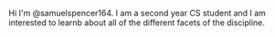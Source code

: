 Hi I'm @samuelspencer164. I am a second year CS student and I am interested to learnb about all of the different facets of the discipline. 
